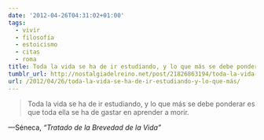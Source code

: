 ```yaml
---
date: '2012-04-26T04:31:02+01:00'
tags:
  - vivir
  - filosofía
  - estoicismo
  - citas
  - roma
title: Toda la vida se ha de ir estudiando, y lo que más se debe ponderar es que toda ella se ha de gastar en aprender a morir.
tumblr_url: http://nostalgiadelreino.net/post/21826863194/toda-la-vida-se-ha-de-ir-estudiando-y-lo-que-más
url: /2012/04/26/toda-la-vida-se-ha-de-ir-estudiando-y-lo-que-más/
---
```


<blockquote>Toda la vida se ha de ir estudiando, y lo que más se debe ponderar es que toda ella se ha de gastar en aprender a morir.</blockquote>&#8212;Séneca, <em>&ldquo;Tratado de la Brevedad de la Vida&rdquo;</em>
